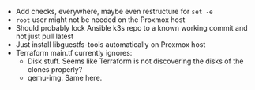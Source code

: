 - Add checks, everywhere, maybe even restructure for `set -e`
- `root` user might not be needed on the Proxmox host
- Should probably lock Ansible k3s repo to a known working commit and not just pull latest
- Just install libguestfs-tools automatically on Proxmox host
- Terraform main.tf currently ignores: 
  - Disk stuff. Seems like Terraform is not discovering the disks of the clones properly?
  - qemu-img. Same here.
